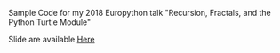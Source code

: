 Sample Code for my 2018 Europython talk
"Recursion, Fractals, and the Python Turtle Module"

Slide are available [Here](https://docs.google.com/presentation/d/1Jj2AzmTI08rCjKfK9lf9yWaEAZa9g5O5Px99xDsC7RA/edit?usp=sharing)
